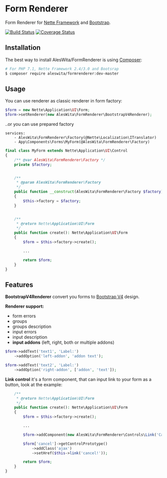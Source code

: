 # Form Renderer
Form Renderer for [Nette Framework](https://nette.org) and [Bootstrap](http://getbootstrap.com/).

[![Build Status](https://travis-ci.org/aleswita/FormRenderer.svg?branch=master)](https://travis-ci.org/aleswita/FormRenderer)
[![Coverage Status](https://coveralls.io/repos/github/aleswita/FormRenderer/badge.svg?branch=master)](https://coveralls.io/github/aleswita/FormRenderer?branch=master)

## Installation
The best way to install AlesWita/FormRenderer is using [Composer](http://getcomposer.org/):
```sh
# For PHP 7.1, Nette Framework 2.4/3.0 and Bootsrap
$ composer require aleswita/formrenderer:dev-master
```


## Usage
You can use renderer as classic renderer in form factory:
```php
$form = new Nette\Application\UI\Form;
$form->setRenderer(new AlesWita\FormRenderer\BootstrapV4Renderer);
```
..or you can use prepared factory
```neon
services:
	- AlesWita\FormRenderer\Factory(@Nette\Localization\ITranslator)
	- App\Components\Forms\MyForm(@AlesWita\FormRenderer\Factory)
```
```php
final class MyForm extends Nette\Application\UI\Control
{
	/** @var AlesWita\FormRenderer\Factory */
	private $factory;


	/**
	 * @param AlesWita\FormRenderer\Factory
	 */
	public function __construct(AlesWita\FormRenderer\Factory $factory)
	{
		$this->factory = $factory;
	}


	/**
	 * @return Nette\Application\UI\Form
	 */
	public function create(): Nette\Application\UI\Form
	{
		$form = $this->factory->create();

		...

		return $form;
	}
}
```


## Features
**BootstrapV4Renderer** convert you forms to [Bootstrap V4](http://v4-alpha.getbootstrap.com/) design.

**Renderer support:**
- form errors
- groups
- groups description
- input errors
- input description
- **input addons** (left, right, both or multiple addons)
```php
$form->addText('text1', 'Label:')
	->addOption('left-addon', 'addon text');

$form->addText('text2', 'Label:')
	->addOption('right-addon', ['addon', 'text']);
```

**Link control** it's a form component, that can input link to your form as a button, look at the example:
```php
	/**
	 * @return Nette\Application\UI\Form
	 */
	public function create(): Nette\Application\UI\Form
	{
		$form = $this->factory->create();

		...

		$form->addComponent(new AlesWita\FormRenderer\Controls\Link('Cancel'), 'cancel');

		$form['cancel']->getControlPrototype()
			->addClass('ajax')
			->setHref($this->link('cancel!'));

		return $form;
	}
}
```
